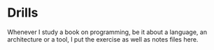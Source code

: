 # Drills
Whenever I study a book on programming, be it about a language, an architecture or a tool, I put the exercise as well as notes files here.

